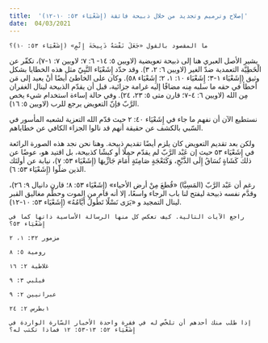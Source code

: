 ```yaml
---
title:  'إصلاح وترميم وتجديد من خلال ذبيحة فائقة (إِشَعْيَاء ٥٣: ١٠-١٢)'
date:  04/03/2021
---
```


`ما المقصود بالقول «جَعَلَ نَفْسَهُ ذَبِيحَةَ إِثْمٍ» (إِشَعْيَاء ٥٣: ١٠)؟`

يشير الأصل العبري هنا إلى ذبيحة تعويضية (لاويين ٥: ١٤- ٦: ٧؛ لاويين ٧: ١-٧)، تكفّر عن الْخَطِيَّة التعمدية ضدّ الغير (لاويين ٦: ٢، ٣). وقد حدّد إِشَعْيَاء النَّبِيّ مثل هذه الخطايا بشكل وثيق (إِشَعْيَاء ١-٣؛ إِشَعْيَاء ١٠: ١، ٢؛ إِشَعْيَاء ٥٨). وكان على الخاطئ أيضًا أنْ يعيد إلى مَن أخطأ في حقه ما سلبه مِنه مضافًا إليه غرامة جزائية، قبل أن يقدّم الذبيحة لينال الغفران مِن الله (لاويين ٦: ٤-٧؛ قارن متى ٥: ٢٣، ٢٤). وفي حالة إساءة استخدام شيء يخص الرَّبّ فإنّ التعويض يرجع للرب (لاويين ٥: ١٦).

نستطيع الآن أن نفهم ما جاء في إِشَعْيَاء ٤٠: ٢ حيث قدّم الله التعزية لشعبه المأسور في السّبي بالكشف عن حقيقة أنهم قد نالوا الجزاء الكافي عن خطاياهم.

ولكن بعد تقديم التعويض كان يلزم أيضًا تقديم ذبيحة. وهنا نحن نجد هذه الصورة الرائعة في إِشَعْيَاء ٥٣ حيث إن عَبْد الرَّبّ لم يقدّم حملًا أو كبشًا كذبيحة، بل اقتيد هو، عوضًا عن ذلك كَشَاةٍ تُسَاقُ إِلَى الذَّبْحِ، وَكَنَعْجَةٍ صَامِتَةٍ أَمَامَ جَازِّيهَا (إِشَعْيَاء ٥٣: ٧)، نيابة عن أولئك الذين ضلّوا (إِشَعْيَاء ٥٣: ٦).

رغم أن عَبْد الرَّبّ (المَسِيَّا) «قُطعَ مِنْ أرض الأحياء» (إِشَعْيَاء ٥٣: ٨؛ قارن دانيال ٩: ٢٦)، وقدَّم نفسه ذبيحة ليفتح لنا باب الرجاء واسعًا، إلا أنه قام من الموت وحطَّم مغاليق القبر لينال التمجيد و «يَرَى نَسْلًا تَطُولُ أَيَّامُهُ» (إِشَعْيَاء ٥٣: ١٠-١٢).

`راجع الآيات التالية. كيف تعكس كل منها الرسالة الأساسية ذاتها كما في إِشَعْيَاء ٥٣؟`

`مزمور ٣٢: ١، ٢`

`رومية ٥: ٨`

`غلاطية ٢: ١٦`

`فيلبي ٣: ٩`

`عبرانيين ٢: ٩`

`١بطرس ٢: ٢٤`

`إذا طلب منك أحدهم أن تلخّص له في فقرة واحدة الأخبار السّارة الواردة في إِشَعْيَاء ٥٢: ١٣-٥٣: ١٢ فماذا تكتب له؟`